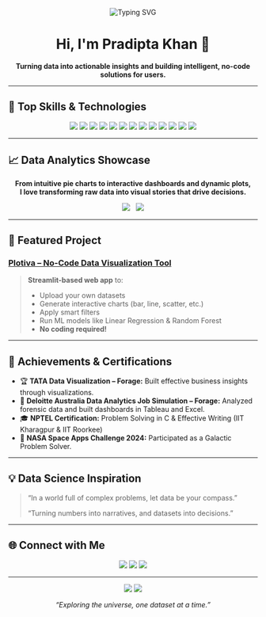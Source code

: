<!-- Profile Header -->
<p align="center">
  <img src="https://readme-typing-svg.herokuapp.com?font=Fira+Code&duration=2200&pause=500&color=09B4F8&width=435&lines=Aspiring+Data+Scientist;No-Code+Solutions+Builder;Machine+Learning+Fan" alt="Typing SVG">
</p>

<h1 align="center">Hi, I'm Pradipta Khan 👋</h1>
<p align="center"><b>Turning data into actionable insights and building intelligent, no-code solutions for users.</b></p>

---

## 🧠 Top Skills & Technologies

<p align="center">
  <img src="https://img.shields.io/badge/Python-3776AB?style=for-the-badge&logo=python&logoColor=white"/>
  <img src="https://img.shields.io/badge/C-00599C?style=for-the-badge&logo=c&logoColor=white"/>
  <img src="https://img.shields.io/badge/SQL-4479A1?style=for-the-badge&logo=postgresql&logoColor=white"/>
  <img src="https://img.shields.io/badge/Pandas-150458?style=for-the-badge&logo=pandas&logoColor=white"/>
  <img src="https://img.shields.io/badge/NumPy-013243?style=for-the-badge&logo=numpy&logoColor=white"/>
  <img src="https://img.shields.io/badge/Matplotlib-11557C?style=for-the-badge&logo=matplotlib&logoColor=white"/>
  <img src="https://img.shields.io/badge/Seaborn-43B02A?style=for-the-badge"/>
  <img src="https://img.shields.io/badge/Scikit--Learn-F7931E?style=for-the-badge&logo=scikit-learn&logoColor=white"/>
  <img src="https://img.shields.io/badge/Streamlit-FF4B4B?style=for-the-badge&logo=streamlit&logoColor=white"/>
  <img src="https://img.shields.io/badge/Jupyter-FAF400?style=for-the-badge&logo=jupyter&logoColor=white"/>
  <img src="https://img.shields.io/badge/Tableau-E97627?style=for-the-badge&logo=tableau&logoColor=white"/>
  <img src="https://img.shields.io/badge/Power%20BI-F2C811?style=for-the-badge&logo=powerbi&logoColor=black"/>
  <img src="https://img.shields.io/badge/Excel-217346?style=for-the-badge&logo=microsoft-excel&logoColor=white"/>
</p>

---

## 📈 Data Analytics Showcase



<p align="center">
  <b>From intuitive pie charts to interactive dashboards and dynamic plots,<br>
  I love transforming raw data into visual stories that drive decisions.</b>
</p>
<p align="center">
  <a href="https://pradipta2005.github.io/My_Portfolio"><img src="https://img.shields.io/badge/Explore%20Portfolio-FF6F00?style=for-the-badge&logo=firefox&logoColor=white"/></a>
  &nbsp;
  <a href="#🚀-featured-project"><img src="https://img.shields.io/badge/See%20My%20Projects-09B4F8?style=for-the-badge&logo=github&logoColor=white"/></a>
</p>

---

## 🚀 Featured Project

### [Plotiva – No-Code Data Visualization Tool](https://github.com/pradipta2005/Plotiva)
> **Streamlit-based web app** to:
> - Upload your own datasets
> - Generate interactive charts (bar, line, scatter, etc.)
> - Apply smart filters
> - Run ML models like Linear Regression & Random Forest
> - **No coding required!**



---

## 🏅 Achievements & Certifications

- 🏆 **TATA Data Visualization – Forage:** Built effective business insights through visualizations.
- 🏅 **Deloitte Australia Data Analytics Job Simulation – Forage:** Analyzed forensic data and built dashboards in Tableau and Excel.
- 🎓 **NPTEL Certification:** Problem Solving in C & Effective Writing (IIT Kharagpur & IIT Roorkee)
- 🚀 **NASA Space Apps Challenge 2024:** Participated as a Galactic Problem Solver.

---

## 💡 Data Science Inspiration

> “In a world full of complex problems, let data be your compass.”
>
> “Turning numbers into narratives, and datasets into decisions.”



---

## 🌐 Connect with Me

<p align="center">
  <a href="https://linkedin.com/in/pradipta-khan-63a796253"><img src="https://img.shields.io/badge/LinkedIn-0A66C2?style=for-the-badge&logo=linkedin&logoColor=white"/></a>
  <a href="https://github.com/pradipta2005"><img src="https://img.shields.io/badge/GitHub-181717?style=for-the-badge&logo=github&logoColor=white"/></a>
  <a href="https://pradipta2005.github.io/My_Portfolio"><img src="https://img.shields.io/badge/Portfolio-FF6F00?style=for-the-badge&logo=firefox&logoColor=white"/></a>
</p>

---

<p align="center">
  <img src="https://github-readme-stats.vercel.app/api?username=pradipta2005&show_icons=true&count_private=true&theme=radical"/>
  <img src="https://github-readme-streak-stats.herokuapp.com/?user=pradipta2005&theme=radical"/>
</p>

<p align="center"><em>“Exploring the universe, one dataset at a time.”</em></p>
